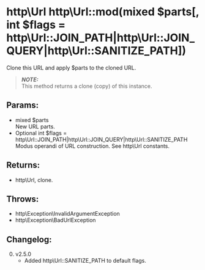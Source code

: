 # http\Url http\Url::mod(mixed $parts[, int $flags = http\Url::JOIN_PATH|http\Url::JOIN_QUERY|http\Url::SANITIZE_PATH])

Clone this URL and apply $parts to the cloned URL.

> ***NOTE:***  
> This method returns a clone (copy) of this instance.

## Params:

* mixed $parts  
  New URL parts.
* Optional int $flags = http\Url::JOIN_PATH|http\Url::JOIN_QUERY|http\Url::SANITIZE_PATH  
  Modus operandi of URL construction. See http\Url constants.

## Returns:

* http\Url, clone.

## Throws:

* http\Exception\InvalidArgumentException
* http\Exception\BadUrlException

## Changelog:

0. v2.5.0
	* Added http\Url::SANITIZE_PATH to default flags.
